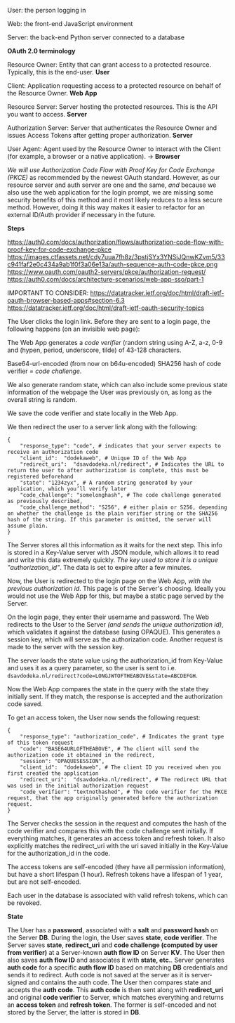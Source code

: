 User: the person logging in

Web: the front-end JavaScript environment

Server: the back-end Python server connected to a database

**OAuth 2.0 terminology**

Resource Owner: Entity that can grant access to a protected resource. Typically, this is the end-user. **User**

Client: Application requesting access to a protected resource on behalf of the Resource Owner. **Web App**

Resource Server: Server hosting the protected resources. This is the API you want to access. **Server**

Authorization Server: Server that authenticates the Resource Owner and issues Access Tokens after getting proper authorization. **Server**

User Agent: Agent used by the Resource Owner to interact with the Client (for example, a browser or a native application). -> **Browser**

*We will use Authorization Code Flow with Proof Key for Code Exchange (PKCE)* as recommended by the newest OAuth standard. However, as our resource server and auth server are one and the same, *and* because we also use the web application for the login prompt, we are missing some security benefits of this method and it most likely reduces to a less secure method. However, doing it this way makes it easier to refactor for an external ID/Auth provider if necessary in the future.

**Steps**

https://auth0.com/docs/authorization/flows/authorization-code-flow-with-proof-key-for-code-exchange-pkce
https://images.ctfassets.net/cdy7uua7fh8z/3pstjSYx3YNSiJQnwKZvm5/33c941faf2e0c434a9ab1f0f3a06e13a/auth-sequence-auth-code-pkce.png
https://www.oauth.com/oauth2-servers/pkce/authorization-request/
https://auth0.com/docs/architecture-scenarios/web-app-sso/part-1

IMPORTANT TO CONSIDER:
https://datatracker.ietf.org/doc/html/draft-ietf-oauth-browser-based-apps#section-6.3
https://datatracker.ietf.org/doc/html/draft-ietf-oauth-security-topics

The User clicks the login link. Before they are sent to a login page, the following happens (on an invisible web page):

The Web App generates a *code verifier* (random string using A-Z, a-z, 0-9 and (hypen, period, underscore, tilde) of 43-128 characters.

Base64-url-encoded (from now on b64u-encoded) SHA256 hash of code verifier = *code challenge*. 

We also generate random state, which can also include some previous state information of the webpage the User was previously on, as long as the overall string is random. 

We save the code verifier and state locally in the Web App.

We then redirect the user to a server link along with the following:

```hjson
{
    "response_type": "code", # indicates that your server expects to receive an authorization code
    "client_id":  "dodekaweb", # Unique ID of the Web App
    "redirect_uri":  "dsavdodeka.nl/redirect", # Indicates the URL to return the user to after authorization is complete, this must be registered beforehand
    "state": "1234zyx", # A random string generated by your application, which you’ll verify later
    "code_challenge": "somelonghash", # The code challenge generated as previously described,
    "code_challenge_method": "S256", # either plain or S256, depending on whether the challenge is the plain verifier string or the SHA256 hash of the string. If this parameter is omitted, the server will assume plain.
}
```

The Server stores all this information as it waits for the next step. This info is stored in a Key-Value server with JSON module, which allows it to read and write this data extremely quickly. *The key used to store it is a unique "authorization_id"*. The data is set to expire after a few minutes.

Now, the User is redirected to the login page on the Web App, *with the previous authorization id*. This page is of the Server's choosing. Ideally you would not use the Web App for this, but maybe a static page served by the Server.

On the login page, they enter their username and password. The Web redirects to the User to the Server *(and sends the unique authorization id)*, which validates it against the database (using OPAQUE). This generates a session key, which will serve as the authorization code. Another request is made to the server with the session key.

The server loads the state value using the authorization_id from Key-Value and uses it as a query parameter, so the user is sent to i.e. `dsavdodeka.nl/redirect?code=LONGJWTOFTHEABOVE&state=ABCDEFGH`.

Now the Web App compares the state in the query with the state they initially sent. If they match, the response is accepted and the authorization code saved. 

To get an access token, the User now sends the following request:

```hjson
{
    "response_type": "authorization_code", # Indicates the grant type of this token request
    "code": "BASE64URLOFTHEABOVE", # The client will send the authorization code it obtained in the redirect,
    "session": "OPAQUESESSION",
    "client_id":  "dodekaweb", # The client ID you received when you first created the application
    "redirect_uri":  "dsavdodeka.nl/redirect", # The redirect URL that was used in the initial authorization request
    "code_verifier": "textnothashed", # The code verifier for the PKCE request, that the app originally generated before the authorization request.
}
```

The Server checks the session in the request and computes the hash of the code verifier and compares this with the code challenge sent initially. If everything matches, it generates an access token and refresh token. It also explicitly matches the redirect_uri with the uri saved initially in the Key-Value for the authorization_id in the code.

The access tokens are self-encoded (they have all permission information), but have a short lifespan (1 hour). Refresh tokens have a lifespan of 1 year, but are not self-encoded.

Each user in the database is associated with valid refresh tokens, which can be revoked. 


**State**

The User has a **password**, associated with a **salt** and **password hash** on the Server **DB**. During the login, the User saves **state**, **code verifier**. The Server saves **state**, **redirect_uri** and **code challenge (computed by user from verifier)** at a Server-known **auth flow ID** on Server **KV**. The User then also saves **auth flow ID** and associates it with **state, etc.**. Server generates **auth code** for a specific **auth flow ID** based on matching **DB** credentials and sends it to redirect. Auth code is not saved at the server as it is server-signed and contains the auth code. The User then compares state and accepts the **auth code**. This **auth code** is then sent along with **redirect_uri** and original **code verifier** to Server, which matches everything and returns an **access token** and **refresh token**. The former is self-encoded and not stored by the Server, the latter is stored in **DB**.

